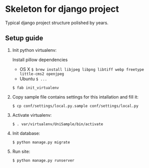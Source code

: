 Skeleton for django project
===========================

Typical django project structure polished by years.

Setup guide
-----------

1. Init python virtualenv:

    Install pillow dependencies

    - OS X   `$ brew install libjpeg libpng libtiff webp freetype little-cms2 openjpeg`
    - Ubuntu `$ ...`

   `$ fab init_virtualenv`

2. Copy sample file contains settings for this intallation and fill it:

    `$ cp conf/settings/local.py.sample conf/settings/local.py`

3. Activate virtualenv:

    `$ . var/virtualenv/UniSample/bin/activate`

4. Init database:

    `$ python manage.py migrate`

5. Run site:

    `$ python manage.py runserver`
